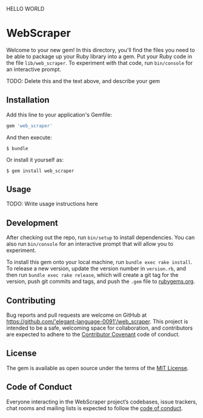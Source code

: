 HELLO WORLD

# WebScraper

Welcome to your new gem! In this directory, you'll find the files you need to be able to package up your Ruby library into a gem. Put your Ruby code in the file `lib/web_scraper`. To experiment with that code, run `bin/console` for an interactive prompt.

TODO: Delete this and the text above, and describe your gem

## Installation

Add this line to your application's Gemfile:

```ruby
gem 'web_scraper'
```

And then execute:

    $ bundle

Or install it yourself as:

    $ gem install web_scraper

## Usage

TODO: Write usage instructions here

## Development

After checking out the repo, run `bin/setup` to install dependencies. You can also run `bin/console` for an interactive prompt that will allow you to experiment.

To install this gem onto your local machine, run `bundle exec rake install`. To release a new version, update the version number in `version.rb`, and then run `bundle exec rake release`, which will create a git tag for the version, push git commits and tags, and push the `.gem` file to [rubygems.org](https://rubygems.org).

## Contributing

Bug reports and pull requests are welcome on GitHub at https://github.com/'elegant-language-0091'/web_scraper. This project is intended to be a safe, welcoming space for collaboration, and contributors are expected to adhere to the [Contributor Covenant](http://contributor-covenant.org) code of conduct.

## License

The gem is available as open source under the terms of the [MIT License](https://opensource.org/licenses/MIT).

## Code of Conduct

Everyone interacting in the WebScraper project’s codebases, issue trackers, chat rooms and mailing lists is expected to follow the [code of conduct](https://github.com/'elegant-language-0091'/web_scraper/blob/master/CODE_OF_CONDUCT.md).
